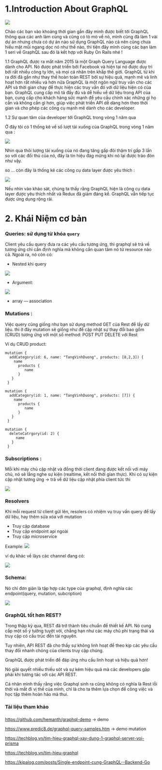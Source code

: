 # 1.Introduction About GraphQL

![](https://images.viblo.asia/11929d9c-8731-4bd3-8d60-b702f56c013c.png)


 
Chào các bạn vào khoảng thời gian gần đây mình được biết tới GraphQL thông qua các anh làm cùng  và cũng có tò mò về nó, mình cũng đã làm 1 vài dự án nhưng chưa có dự án nào sử dụng GraphQL nào cả nên cũng chưa hiểu mặt mũi ngang dọc nó như thế nào, thì tiện đây mình cùng các bạn làm 1 seri về GraphQL sau đó là kết hợp với Ruby On Rails nhé !

1.1  GraphQL được ra mắt năm 2015 là một Graph Query Language được dành cho API. Nó được phát triển bởi Facebook và hiện tại nó được duy trì bởi rất nhiều công ty lớn, và mọi cá nhân trên khắp thế giới. GraphQL từ khi ra đời đã gần như thay thế hoàn toàn REST bởi sự hiệu quả, mạnh mẽ và linh hoạt hơn rất nhiều và hơn nữa GraphQL là một ngôn ngữ truy vấn cho các API và thời gian chạy để thực hiện các truy vấn đó với dữ liệu hiện có của bạn. GraphQL cung cấp mô tả đầy đủ và dễ hiểu về dữ liệu trong API của bạn, cung cấp cho khách hàng sức mạnh để yêu cầu chính xác những gì họ cần và không cần gì hơn, giúp việc phát triển API dễ dàng hơn theo thời gian và cho phép các công cụ mạnh mẽ dành cho các developer.

1.2  Sự quan tâm của developer tới GraphQL trong vòng 1 năm qua 

Ở đây tôi có 1 thống kê về số lượt tải xuống của GraphQL trong vòng 1 năm qua :

![](https://images.viblo.asia/66ee9c8d-7f2d-4dc1-9428-1ebbb0b986c6.png)


Nhìn qua thôi lượng tải xuống của nó đang tăng gấp đôi thậm trí gấp 3  lần so với các đối thủ của nó, đây là tín hiệu đág mừng khi nó lại được trào đón như vậy.


so ... còn đây là thống kê các công cụ data layer được yêu thích :

![](https://images.viblo.asia/0978be2a-937d-434e-a68e-864b8532a12d.png)

Nếu nhìn vào khảo sát, chúng ta thấy rằng GraphQL hiện là công cụ data layer được yêu thích nhất và Redux đã giảm đáng kể. GraphQL vẫn tiếp tục được ứng dụng rộng rãi.

# 2. Khái Niệm cơ bản

### Queries: sử dụng từ khóa `query`
Client yêu cầu query đưa ra các yêu cầu tương ứng, thì graphql sẽ trả về tương ứng chỉ cần định nghĩa mà không cần quan tâm nó từ resource nào cả.
Ngoài ra, nó còn có:

* Nested khi query


![](https://images.viblo.asia/545561e8-c2ae-4359-96e8-95349bb694a0.png)

* Argument: 

![](https://images.viblo.asia/299ab340-2351-4325-bfaa-3f9ef4d32add.png)


* array — association

### Mutations :

Việc query cũng giống như bạn sử dụng method GET của Rest để lấy dữ liệu. thì ở đây mutation sẽ giống như để cập nhật sự thay đổi bao gồm (CRUD) tương ứng với một số method: POST PUT DELETE với Rest

Ví dụ CRUD product:

```
mutation {
  addCategory(id: 6, name: "TangVinhDuong", products: [8,2,3]) {
    name
      products {
         name
      }
   }
 }
```


```
mutation {
  addCategory(id: 1, name: "TangVinhDuong", products: [7]) {
    name
      products {
         name
      }
   }
 }
```

```
mutation {
  deleteCatrgory(id: 2) {
     name
   }
 }
```

### Subscriptions :

Mỗi khi máy chủ cập nhật và đồng thời client đang được kết nối với máy chủ, nó sẽ lắng nghe sự kiện (realtime, kết nối thời gian thực). Khi có sự kiện cập nhật tương ứng → trả về dữ liệu cập nhật phía client tức thì

![](https://images.viblo.asia/bd2cdc4d-0b9e-478e-b7fb-6417ed980c45.png)


### Resolvers

Khi mỗi request từ client gửi lên, resolers có nhiệm vụ truy vấn query để lấy dữ liệu, hay thêm sửa xóa với mutation

* Truy cập database
* Truy cập endpoint api ngoài
* Truy cập microservice

Example: 
![](https://images.viblo.asia/ff7cde65-a1df-4534-b487-8b50c973ba9b.png)

ví dụ khác về lâys các channel đang có:

![](https://images.viblo.asia/aa539279-defe-4e0b-852b-0d25557a5d67.png)


### Schema:

Nó chỉ đơn giản là tập hợp các type của graphql, định nghĩa các endpoint(query, mutation, subcription)

![](https://images.viblo.asia/a64bd548-86f5-4568-abaf-1a843882ce97.png)


### GraphQL tốt hơn REST?

Trong thập kỷ qua, REST đã trở thành tiêu chuẩn để thiết kế API.
Nó cung cấp một số ý tưởng tuyệt vời, chẳng hạn như các máy chủ phi trạng thái và truy cập có cấu trúc đến tài nguyên.

Tuy nhiên, API REST đã cho thấy sự không linh hoạt để theo kịp các yêu cầu thay đổi nhanh chóng của clients truy cập chúng.

GraphQL được phát triển để đáp ứng nhu cầu linh hoạt và hiệu quả hơn!

Nó giải quyết nhiều thiếu sót và sự kém hiệu quả mà các developers gặp phải khi tương tác với các API REST.

Cá nhân mình thấy rằng việc Graphql sinh ra cũng không có nghĩa là Rest lỗi thời và mất đi vị thế của mình, chỉ là cho ta thêm lựa chọn để công việc và học tập thêm hoàn hảo mà thui.

### Tài liệu tham khảo
### 
https://github.com/hemanth/graphql-demo → demo

https://www.predic8.de/graphql-query-samples.htm → demo mutation

https://techblog.vn/tim-hieu-graphql-xay-dung-1-graphql-server-voi-prisma

https://techblog.vn/tim-hieu-graphql

https://kipalog.com/posts/Single-endpoint-cung-GraphQL--Backend-Go